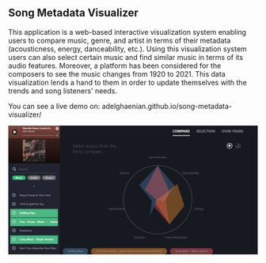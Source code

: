 ## Song Metadata Visualizer
This application is a web-based interactive visualization system enabling users to compare music, genre, and artist in terms of their metadata (acousticness, energy, danceability, etc.). Using this visualization system users can also select certain music and find similar music in terms of its audio features. Moreover, a platform has been considered for the composers to see the music changes from 1920 to 2021. This data visualization lends a hand to them in order to update themselves with the trends and song listeners' needs.

You can see a live demo on: adelghaenian.github.io/song-metadata-visualizer/


![compare screenshot](https://raw.githubusercontent.com/adelghaenian/song-metadata-visualizer/main/snapshots/compare.png)
